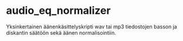 # audio_eq_normalizer
Yksinkertainen äänenkäsittelyskripti wav tai mp3 tiedostojen basson ja diskantin säätöön sekä äänen normalisointiin.
